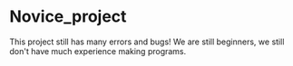 # Novice_project
This project still has many errors and bugs!
We are still beginners, we still don't have much experience making programs.
